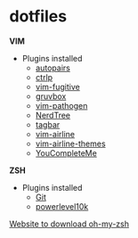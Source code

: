 # dotfiles

**VIM**
  * Plugins installed
    * [autopairs](https://github.com/jiangmiao/auto-pairs)
    * [ctrlp](https://github.com/ctrlpvim/ctrlp.vim)
    * [vim-fugitive](https://github.com/tpope/vim-fugitive)
    * [gruvbox](https://github.com/morhetz/gruvbox)
    * [vim-pathogen](https://github.com/tpope/vim-pathogen)
    * [NerdTree](https://github.com/scrooloose/nerdtree)
    * [tagbar](https://github.com/preservim/tagbar)
    * [vim-airline](https://github.com/vim-airline/vim-airline)
    * [vim-airline-themes](https://github.com/vim-airline/vim-airline-themes)
    * [YouCompleteMe](https://github.com/tabnine/YouCompleteMe)
    
**ZSH**
  * Plugins installed
    * [Git](https://github.com/robbyrussell/oh-my-zsh/tree/master/plugins/git)
    * [powerlevel10k](https://github.com/romkatv/powerlevel10k)
  
  [Website to download oh-my-zsh](https://ohmyz.sh)
